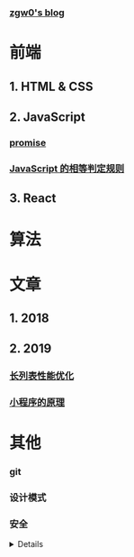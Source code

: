 ### [zgw0's blog](https://github.com/zgw0/blog)


# 前端

## 1. HTML & CSS

## 2. JavaScript

### [promise](./JavaScript/promise.md)
### [JavaScript 的相等判定规则](./JavaScript/===和==判定步骤.md)

## 3. React


# 算法

# 文章

## 1. 2018
## 2. 2019
### [长列表性能优化](./article/long-list.md)
### [小程序的原理](./article/小程序原理.md)


# 其他
### git
### 设计模式
### 安全

<details>
1. hello
2. world
</details>
